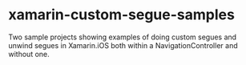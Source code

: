 xamarin-custom-segue-samples
============================

Two sample projects showing examples of doing custom segues and unwind segues in Xamarin.iOS both within a NavigationController and without one.
